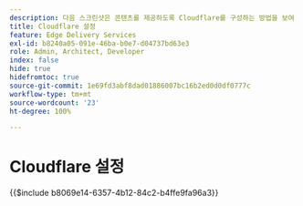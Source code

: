 ```yaml
---
description: 다음 스크린샷은 콘텐츠를 제공하도록 Cloudflare를 구성하는 방법을 보여 줍니다.  필수 설정은 빨간색 원으로 표시됩니다.
title: Cloudflare 설정
feature: Edge Delivery Services
exl-id: b8240a05-091e-46ba-b0e7-d04737bd63e3
role: Admin, Architect, Developer
index: false
hide: true
hidefromtoc: true
source-git-commit: 1e69fd3abf8dad01886007bc16b2ed0d0df0777c
workflow-type: tm+mt
source-wordcount: '23'
ht-degree: 100%

---
```


# Cloudflare 설정

{{$include b8069e14-6357-4b12-84c2-b4ffe9fa96a3}}
